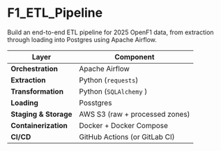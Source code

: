# F1_ETL_Pipeline

Build an end-to-end ETL pipeline for 2025 OpenF1 data, from extraction through loading into Postgres using Apache Airflow.

| Layer                  | Component                                   |
| ---------------------- | ------------------------------------------- |
| **Orchestration**      | Apache Airflow                              |
| **Extraction**         | Python (`requests`)                         |
| **Transformation**     | Python (`SQLAlchemy` )                      |
| **Loading**            | Posstgres                                   |
| **Staging & Storage**  | AWS S3 (raw + processed zones)              |
| **Containerization**   | Docker + Docker Compose                     |
| **CI/CD**              | GitHub Actions (or GitLab CI)               |

